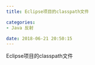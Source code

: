 ```yaml
---
title: Eclipse项目的classpath文件

categories:
- Java 反射

date: 2018-06-21 20:50:15
---
```


Eclipse项目的classpath文件